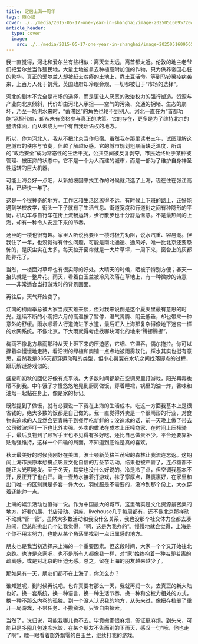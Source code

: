 ```yaml
---
title: 定居上海一周年
tags: 随心记
cover: ./../media/2015-05-17-one-year-in-shanghai/image-20250516095720482.png
article_header:
  type: cover
  image:
    src: ./../media/2015-05-17-one-year-in-shanghai/image-20250516095658796.png
---
```


<!--more-->

我一直觉得，河北和爱尔兰有些相似：离天堂太远，离首都太近。伦敦的地主老爷们把爱尔兰当作殖民地，大量土地被拿去种植高附加值的作物，只为供养帝国心脏的繁华。真正的爱尔兰人却被赶去贫瘠的土地上，靠土豆活命。等到马铃薯疫病袭来，上百万人死于饥荒，英国政府却冷眼旁观，一切都被归于“市场的选择”。

河北的剧本不完全是市场的选择，而是更让人厌恶的政治权力的强行塑造。资源与产业向北京倾斜，代价却由河北人承担——空气的污染、交通的拥堵、生态的崩坏，乃至一场洪水来时，“蓄滞区”的角色也轮不到别人。河北一直在为“首都功能”承担代价，却从未有资格参与真正的决策。它的存在，更多是为了维持北京的整洁体面，而从未成为一个有自我话语权的地方。

所以，作为河北人，我从不把北京当作归宿。虽然我在那里读书三年，试图理解这座城市的秩序与节奏，但越了解越反感。它的城市规划粗暴而缺乏温度，所谓的“政治安全”成为常态性的生活干扰，公共空间被反复剥夺，市民始终处于某种被管理、被压抑的状态中。它不是一个为人而建的城市，而是一部为了维护自身神圣性运转的巨大机器。

可能上海会好一点吧，从新加坡回来找工作的时候就只选了上海，现在住在张江高科，已经快一年了。

这是一个很神奇的地方。工作区和生活区离得不远，有时候上下班的路上，正好能遇到学校放学，街头一下子就有了生活气息。街道宽度和行道树之间有种隐形的平衡，机动车与自行车在街上流畅运转，步行散步也十分舒适惬意。不是最热闹的上海，却有一种令人安定下来的节奏。

汤臣的一楼也很有趣。家里人听说我要租一楼时极力劝阻，说水汽重、容易潮。但我住了一年，也没觉得有什么问题，可能是南北通透、通风好。唯一比北京还要恐怖的，是灰尘实在太多。每天拉开窗帘就是一大片草坪，一周下来，窗台上的灰都能养花了。

当然，一楼面对草坪也有很实际的好处。大晴天的时候，晒被子特别方便；春天一抬头就是一整片花。雨天，看着白玉兰被冷风吹落在草地上，有一种微妙的诗意——非常适合当打游戏时的背景画面。

再往后，天气开始变了。

江南的梅雨季总被大家当成灾难来谈，但对我来说倒是这个夏天里最有意思的时光。连续不断的小雨把六月的高温按了暂停，湿气腾腾、阴云低垂，却也带来一种意外的舒缓。雨水顺着人行道流进下水道，最后汇入上海那复杂得像地下迷宫一样的水网系统。不像北京，下大雨就得考虑找哪块河北的地来“腾挪腾挪”。

梅雨不像北方暴雨那种从天上砸下来的压迫感，它细、它温吞，偶尔拖拉。你可以撑着伞慢慢地走路，看沿街的绿植和商铺一点点地被雨雾软化。踩水其实也挺有意思，虽然我是365天都穿运动鞋的类型，但小心翼翼在水坑之间找落脚点的过程，跟玩解谜游戏似的。

盛夏和初秋的回忆好像有点平淡。大多数时间都躲在空调房里打游戏，阳光再毒也晒不到我。中午饿了才慢悠悠地晃到厨房做饭，穿着睡裙，锅里的油一炸，香味和油烟一起黏在身上，像是家的标记。

既然提到了做饭，就有必要说一下我在上海的生活成本。吃这一方面我基本上是很省钱的，绝大多数的饭都是自己做的。我一直觉得外卖是一个很畸形的行业，对食物有追求的人显然会更青睐于到餐厅吃新鲜的；没追求的话，前一天晚上做了带去公司微波炉叮一下也比外卖强。外卖的做法在成本上压榨商家、在时间上压榨骑手，最后食物到了顾客手里也不见得有多好吃，还比自己做贵不少。平台还要靠补贴勉强维持，这样一个四输的局面，不知道到底谁是真的喜欢。

秋天最美好的时候我刚好在美国，波士顿新英格兰茂密的森林让我流连忘返。这期间上海市民原本想搞点彰显文化自信的万圣节活动，结果也被严管了，连点糖都不能正大光明地发。至于冬天，其实也没什么好说的。冷是冷了点，但空调我基本不开，反正开了也白开。烧一壶热水接着打游戏，袜子穿厚点，鞋裹裹好，在家里和出门唯一的区别就是多套一件大衣。羽绒服是不需要的，没冷到那个份上，大衣穿着还能帅一点。

上海的娱乐活动也值得一说。作为中国最大的城市，这里确实是文化资源最密集的地方，好看的展、书店活动、讲座、livehouse几乎每周都有，还不像北京那样动不动就“管一管”。虽然大多数活动和我没什么关系，我也没那个社交体力全都去凑热闹，但总能挑出几个让我觉得，“啊，这是为我办的”。慢慢地就会觉得，上海是个你不用太努力，也能从某个角落里找到一点归属感的地方。

朋友也是我当初选择来上海的一个重要因素。但这段时间，大家一个个又开始往北京跑。也许是恋家吧，也不是所有人都像我一样，对“家”始终抱着一种若即若离的疏离感，或是对北京的压迫无感。总之，留在上海的朋友越来越少了。

那如果有一天，朋友们都不在上海了，你怎么办？

谁知道呢，到时候再说吧。也许真要有那么一天，我就再润一次，去真正的新大陆也好。换一套系统，换一种语言，换一种生活节奏，换一种和公权力相处的方式，换一种不那么内卷的孤独。到一个没人认识我的地方，从头来过，像把存档删了重开一局游戏，不带任务、不攒资源，只管自由探索。

当然了，说归说，可能我哪儿也不去。毕竟搬家很麻烦，签证更麻烦。到头来，可能只是多囤几包速冻水饺，在某个朋友不告而别的下雨天，感叹一句“哦，他也走了啊”，瞟一眼看着窗外飘零的白玉兰，继续打我的游戏。

